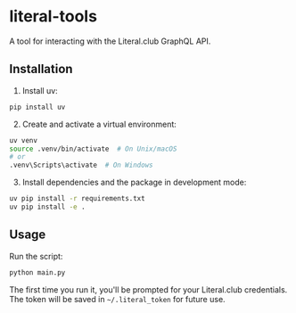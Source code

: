 # literal-tools

A tool for interacting with the Literal.club GraphQL API.

## Installation

1. Install uv:
```bash
pip install uv
```

2. Create and activate a virtual environment:
```bash
uv venv
source .venv/bin/activate  # On Unix/macOS
# or
.venv\Scripts\activate  # On Windows
```

3. Install dependencies and the package in development mode:
```bash
uv pip install -r requirements.txt
uv pip install -e .
```

## Usage

Run the script:
```bash
python main.py
```

The first time you run it, you'll be prompted for your Literal.club credentials. The token will be saved in `~/.literal_token` for future use.
